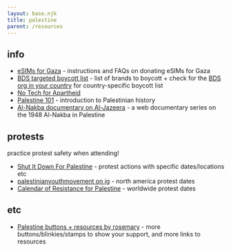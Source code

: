```yaml
---
layout: base.njk
title: palestine
parent: /resources
---
```


## info

- [eSIMs for Gaza](https://www.gazaesims.com/) - instructions and FAQs on donating eSIMs for Gaza
- [BDS targeted boycott list](https://bdsmovement.net/get-involved/what-to-boycott) - list of brands to boycott + check for the [BDS org in your country](https://bdsmovement.net/get-involved/join-a-bds-campaign) for country-specific boycott list
- [No Tech for Apartheid](https://www.notechforapartheid.com/)
- [Palestine 101](https://decolonizepalestine.com/introduction-to-palestine/) - introduction to Palestinian history
- [Al-Nakba documentary on Al-Jazeera](https://www.aljazeera.com/program/featured-documentaries/2013/5/29/al-nakba/) - a web documentary series on the 1948 Al-Nakba in Palestine

## protests

practice protest safety when attending!

- [Shut It Down For Palestine](https://www.shutitdown4palestine.org/actions) - protest actions with specific dates/locations etc
- [palestinianyouthmovement on ig](https://www.instagram.com/palestinianyouthmovement/) - north america protest dates
- [Calendar of Resistance for Palestine](https://samidoun.net/2023/10/calendar-of-resistance-for-palestine-events-and-actions-around-the-world/) - worldwide protest dates

## etc

- [Palestine buttons + resources by rosemary](https://hillhouse.neocities.org/journal/notes/palestine) - more buttons/blinkies/stamps to show your support, and more links to resources